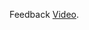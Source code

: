 Feedback [Video](https://drive.google.com/file/d/10kzwxwwla9DIDghIq6oE9sMNeTnl50so/view?usp=drivesdk).
